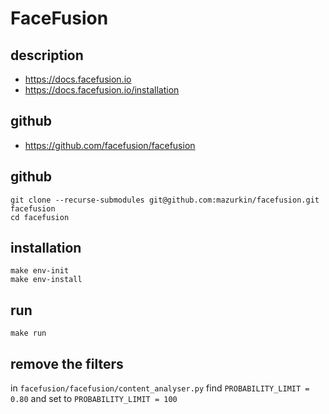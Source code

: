 # FaceFusion

## description

- https://docs.facefusion.io
- https://docs.facefusion.io/installation

## github

- https://github.com/facefusion/facefusion

## github

    git clone --recurse-submodules git@github.com:mazurkin/facefusion.git facefusion
    cd facefusion

## installation

    make env-init
    make env-install

## run

    make run

## remove the filters

in `facefusion/facefusion/content_analyser.py` find `PROBABILITY_LIMIT = 0.80` and set to `PROBABILITY_LIMIT = 100`
